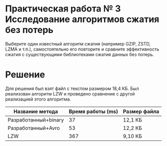 # Практическая работа № 3 Исследование алгоритмов сжатия без потерь

Выберите один известный алгоритм сжатия (например GZIP, ZSTD, LZMA и т.п.),
самостоятельно его повторите и сравните эффективность сжатия с существующими
библиотеками сжатия данных без потерь.

# Решение

Для решения был взят файл с текстом размером 18,4 КБ.
Был реализован алгоритм LZW и проведено сравнение с другой реализацией этого алгоритма.


| Название метода      | Время работы (ms) | Размер файла |
|----------------------|-------------------|--------------|
| Разработанный+binary | 37                | 12,1 КБ      |
| Разработанный+Avro   | 53                | 12,2 КБ      |
| LZW                  | 367               | 9,10 КБ      |
